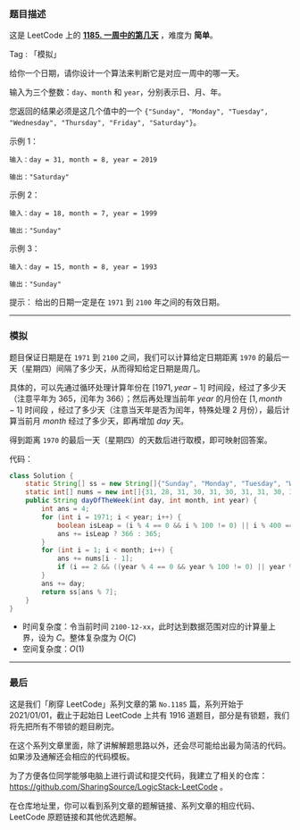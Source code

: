 ### 题目描述

这是 LeetCode 上的 **[1185. 一周中的第几天](https://leetcode-cn.com/problems/day-of-the-week/solution/gong-shui-san-xie-jian-dan-ri-qi-tong-ji-czt6/)** ，难度为 **简单**。

Tag : 「模拟」



给你一个日期，请你设计一个算法来判断它是对应一周中的哪一天。

输入为三个整数：`day`、`month` 和 `year`，分别表示日、月、年。

您返回的结果必须是这几个值中的一个 `{"Sunday", "Monday", "Tuesday", "Wednesday", "Thursday", "Friday", "Saturday"}`。

示例 1：
```
输入：day = 31, month = 8, year = 2019

输出："Saturday"
```
示例 2：
```
输入：day = 18, month = 7, year = 1999

输出："Sunday"
```
示例 3：
```
输入：day = 15, month = 8, year = 1993

输出："Sunday"
```

提示：
给出的日期一定是在 `1971` 到 `2100` 年之间的有效日期。

---

### 模拟

题目保证日期是在 `1971` 到 `2100` 之间，我们可以计算给定日期距离 `1970` 的最后一天（星期四）间隔了多少天，从而得知给定日期是周几。

具体的，可以先通过循环处理计算年份在 $[1971, year - 1]$ 时间段，经过了多少天（注意平年为 $365$，闰年为 $366$）；然后再处理当前年 $year$ 的月份在 $[1, month - 1]$ 时间段 ，经过了多少天（注意当天年是否为闰年，特殊处理 $2$ 月份），最后计算当前月 $month$ 经过了多少天，即再增加 $day$ 天。

得到距离 `1970` 的最后一天（星期四）的天数后进行取模，即可映射回答案。

代码：
```Java
class Solution {
    static String[] ss = new String[]{"Sunday", "Monday", "Tuesday", "Wednesday", "Thursday", "Friday", "Saturday"};
    static int[] nums = new int[]{31, 28, 31, 30, 31, 30, 31, 31, 30, 31, 30, 31};
    public String dayOfTheWeek(int day, int month, int year) {
        int ans = 4;
        for (int i = 1971; i < year; i++) {
            boolean isLeap = (i % 4 == 0 && i % 100 != 0) || i % 400 == 0;
            ans += isLeap ? 366 : 365;
        }
        for (int i = 1; i < month; i++) {
            ans += nums[i - 1];
            if (i == 2 && ((year % 4 == 0 && year % 100 != 0) || year % 400 == 0)) ans++;
        }
        ans += day;
        return ss[ans % 7];
    }
}
```
* 时间复杂度：令当前时间 `2100-12-xx`，此时达到数据范围对应的计算量上界，设为 $C$。整体复杂度为 $O(C)$
* 空间复杂度：$O(1)$

---

### 最后

这是我们「刷穿 LeetCode」系列文章的第 `No.1185` 篇，系列开始于 2021/01/01，截止于起始日 LeetCode 上共有 1916 道题目，部分是有锁题，我们将先把所有不带锁的题目刷完。

在这个系列文章里面，除了讲解解题思路以外，还会尽可能给出最为简洁的代码。如果涉及通解还会相应的代码模板。

为了方便各位同学能够电脑上进行调试和提交代码，我建立了相关的仓库：https://github.com/SharingSource/LogicStack-LeetCode 。

在仓库地址里，你可以看到系列文章的题解链接、系列文章的相应代码、LeetCode 原题链接和其他优选题解。

